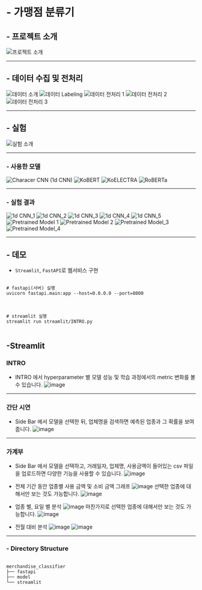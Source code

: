 # - 가맹점 분류기
## - 프로젝트 소개
![프로젝트 소개](https://user-images.githubusercontent.com/97024674/182273714-e00c0fe4-bacf-446a-9e64-f9c153cb0d0c.png)
***
## - 데이터 수집 및 전처리
![데이터 소개](https://user-images.githubusercontent.com/97024674/182273836-e6958ba0-b951-4367-9bdb-b771f3e56855.png)
![데이터 Labeling](https://user-images.githubusercontent.com/97024674/182273877-48076fa2-cfcb-4332-b05e-8a3625d2c21c.png)
![데이터 전처리 1](https://user-images.githubusercontent.com/97024674/182273903-85320329-cb08-40f6-b767-8de04d800e03.png)
![데이터 전처리 2](https://user-images.githubusercontent.com/97024674/182273942-8f4701f1-ecfa-42e7-83a2-0fd84c55b51d.png)
![데이터 전처리 3](https://user-images.githubusercontent.com/97024674/182273977-a47eb134-1d74-4146-9fe4-7bf10c793d48.png)
***
## - 실험
![실험 소개](https://user-images.githubusercontent.com/97024674/182274033-6e1334e2-3c55-4fce-85b3-3e9022024c9a.png)
***
### - 사용한 모델
![Characer CNN (1d CNN)](https://user-images.githubusercontent.com/97024674/182274112-5d59c826-9343-410b-9233-39a898c23a46.png)
![KoBERT](https://user-images.githubusercontent.com/97024674/182274156-38a2f2b7-cc3b-4e8b-8721-53476817b5fc.png)
![KoELECTRA](https://user-images.githubusercontent.com/97024674/182274203-fc0a8f85-6ae5-49bf-aa4a-fde2f26e5c2e.png)
![RoBERTa](https://user-images.githubusercontent.com/97024674/182274251-bb3dd747-6d6a-4b65-9930-89df17c63c1e.png)
***
### - 실험 결과
![1d CNN_1](https://user-images.githubusercontent.com/97024674/182274315-3f9bf381-967b-43b0-9621-f66bdb4093e3.png)
![1d CNN_2](https://user-images.githubusercontent.com/97024674/182274351-91e12945-14fc-4eae-8a7d-81eea74a9aa0.png)
![1d CNN_3](https://user-images.githubusercontent.com/97024674/182274408-8e7987c6-f2e1-408e-ab08-d651f6ca40b7.png)
![1d CNN_4](https://user-images.githubusercontent.com/97024674/182274437-10120f9e-7d0e-46ca-a3cf-6c64e2cbd7b5.png)
![1d CNN_5](https://user-images.githubusercontent.com/97024674/182274460-6d2e364d-c72b-464c-8c8d-6ff173b59f25.png)
![Pretrained Model 1](https://user-images.githubusercontent.com/97024674/182292833-c1f95d2e-bbe9-4dc6-9543-c82717e65d0d.png)
![Pretrained Model 2](https://user-images.githubusercontent.com/97024674/182292881-d52da320-ec1d-4b33-91c7-add99fd60cb9.png)
![Pretrained Model_3](https://user-images.githubusercontent.com/97024674/182274573-6717dc57-a542-4fff-a43f-bc7bad8fa9bf.png)
![Pretrained Model_4](https://user-images.githubusercontent.com/97024674/182274602-cc64b0a5-230c-4351-8c1e-b1bf88c46c1b.png)
*****
## - 데모
* `Streamlit`, `FastAPI`로 웹서비스 구현
<pre>
<code>
# fastapi(서버) 실행
uvicorn fastapi.main:app --host=0.0.0.0 --port=8000
</code>
</pre>

<pre>
<code>
# streamlit 실행
streamlit run streamlit/INTRO.py
</code>
</pre>

## -Streamlit

### INTRO
* INTRO 에서 hyperparameter 별 모델 성능 및 학습 과정에서의 metric 변화를 볼 수 있습니다.
![image](https://user-images.githubusercontent.com/97024674/182293427-03885000-3b03-413f-9917-e47f37061025.png)
***
### 간단 시연
* Side Bar 에서 모델을 선택한 뒤, 업체명을 검색하면 예측된 업종과 그 확률을 보여줍니다.
![image](https://user-images.githubusercontent.com/97024674/182293631-d35efd5f-66a5-40dc-92e5-82279ec6f08b.png)
***
### 가계부
* Side Bar 에서 모델을 선택하고, 거래일자, 업체명, 사용금액이 들어있는 csv 파일을 업로드하면 다양한 기능을 사용할 수 있습니다.
![image](https://user-images.githubusercontent.com/97024674/182293902-e3b7d35d-9f7d-47a1-82f4-63681409e9d6.png)


 - 전체 기간 동안 업종별 사용 금액 및 소비 금액 그래프
![image](https://user-images.githubusercontent.com/97024674/182293965-41cd357f-e398-4b48-bc9a-95f1aecdb387.png)
선택한 업종에 대해서만 보는 것도 가능합니다.
![image](https://user-images.githubusercontent.com/97024674/182294039-41bcce5a-ebe0-4678-b817-b6623ad3e8f3.png)

 - 업종 별, 요일 별 분석
 ![image](https://user-images.githubusercontent.com/97024674/182294123-3f3ce8e6-6f6b-4982-be2c-2b6474d293ab.png)
 마찬가지로 선택한 업종에 대해서만 보는 것도 가능합니다.
![image](https://user-images.githubusercontent.com/97024674/182295178-ca3a0aa1-c077-4949-848a-5c434f9015e1.png)

 - 전월 대비 분석
![image](https://user-images.githubusercontent.com/97024674/182295529-4270bee9-f075-400e-920e-1ae72c6d0e8f.png)
![image](https://user-images.githubusercontent.com/97024674/182295684-fbf4d8c5-523f-479e-a8ab-9642bfe4f316.png)

*****
### - Directory Structure
<pre>
<code>
merchandise_classifier
├── fastapi
├── model
└── streamlit
</code>
</pre>


